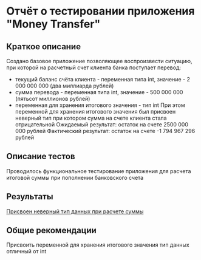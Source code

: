 # Отчёт о тестировании приложения "Money Transfer"

## Краткое описание

Создано базовое приложение позволяющее воспроизвести ситуацию, при которой на расчетный счет клиента банка поступает перевод:
* текущий баланс счёта клиента - переменная типа int, значение - 2 000 000 000 (два миллиарда рублей)
* сумма перевода - переменная типа int, значение - 500 000 000 (пятьсот миллионов рублей)
* переменная для хранения итогового значения - тип int
При этом переменной для хранения итогового значения был присвоен неверный тип при котором сумма на счете клиента стала отрицательной
Ожидаемый результат: остаток на счете 2500 000 000 рублей
Фактический результат: остаток на счете -1 794 967 296 рублей

## Описание тестов

 Проводилось функциональное тестирование приложения для расчета итоговой суммы при пополнении банковского счета

## Результаты

[Присвоен неверный тип данных при расчете суммы](https://github.com/AnastMast/java2.1/issues/1)

## Общие рекомендации

Присвоить переменной для хранения итогового значения тип данных отличный от int